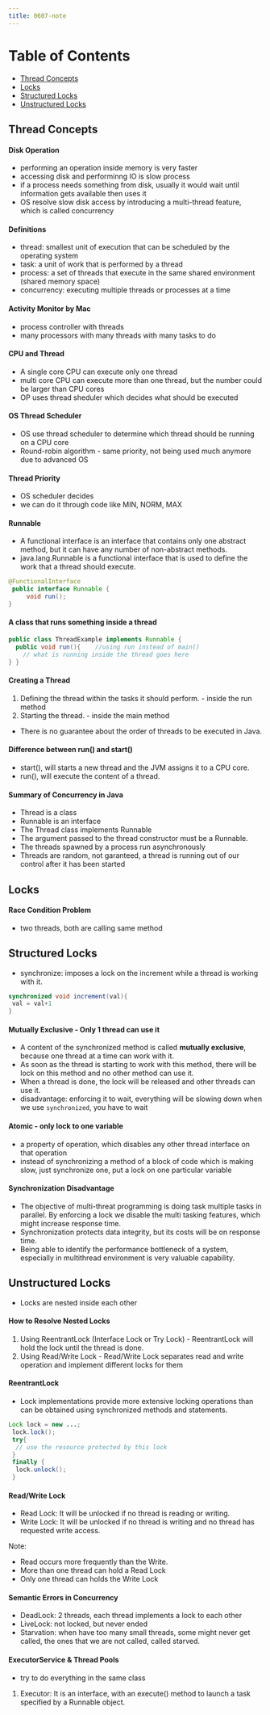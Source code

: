 ```yaml
---
title: 0607-note
---
```


# Table of Contents
- [Thread Concepts](#Thread-Concepts)
- [Locks](#Locks)
- [Structured Locks](#Structured-Locks)
- [Unstructured Locks](#Unstructured-Locks)

## Thread Concepts

#### Disk Operation
- performing an operation inside memory is very faster
- accessing disk and performinng IO is slow process
- if a process needs something from disk, usually it would wait until information gets available then uses it
- OS resolve slow disk access by introducing a multi-thread feature, which is called concurrency

#### Definitions
- thread: smallest unit of execution that can be scheduled by the operating system
- task: a unit of work that is performed by a thread
- process: a set of threads that execute in the same shared environment (shared memory space)
- concurrency: executing multiple threads or processes at a time

#### Activity Monitor by Mac
- process controller with threads
- many processors with many threads with many tasks to do

#### CPU and Thread
- A single core CPU can execute only one thread
- multi core CPU can execute more than one thread, but the number could be larger than CPU cores
- OP uses thread sheduler which decides what should be executed

#### OS Thread Scheduler
- OS use thread scheduler to determine which thread should be running on a CPU core
- Round-robin algorithm - same priority, not being used much anymore due to advanced OS

#### Thread Priority
- OS scheduler decides
- we can do it through code like MIN, NORM, MAX

#### Runnable
- A functional interface is an interface that contains only one abstract method, but it can have any number of non-abstract methods.
- java.lang.Runnable is a functional interface that is used to define the work that a thread should execute.
```java
@FunctionalInterface
 public interface Runnable {
     void run();
}
```

#### A class that runs something inside a thread
```java
public class ThreadExample implements Runnable {
  public void run(){    //using run instead of main()
    // what is running inside the thread goes here
} }
```

#### Creating a Thread
1. Defining the thread within the tasks it should perform. - inside the run method
2. Starting the thread. - inside the main method
- There is no guarantee about the order of threads to be executed in Java.

#### Difference between run() and start()
- start(), will starts a new thread and the JVM assigns it to a CPU core.
- run(), will execute the content of a thread.

#### Summary of Concurrency in Java
- Thread is a class
- Runnable is an interface
- The Thread class implements Runnable
- The argument passed to the thread constructor must be a Runnable.
- The threads spawned by a process run asynchronously
- Threads are random, not garanteed, a thread is running out of our control after it has been started


## Locks
#### Race Condition Problem
- two threads, both are calling same method

## Structured Locks
- synchronize: imposes a lock on the increment while a thread is working with it.

```java
synchronized void increment(val){ 
 val = val+1
}
```

#### Mutually Exclusive - Only 1 thread can use it
- A content of the synchronized method is called **mutually exclusive**, because one thread at a time can work with it.
- As soon as the thread is starting to work with this method, there will be lock on this method and no other method can use it.
- When a thread is done, the lock will be released and other threads can use it.
- disadvantage: enforcing it to wait, everything will be slowing down when we use `synchronized`, you have to wait

#### Atomic - only lock to one variable
- a property of operation, which disables any other thread interface on that operation
- instead of synchronizing a method of a block of code which is making slow, just synchronize one, put a lock on one particular variable

#### Synchronization Disadvantage
- The objective of multi-threat programming is doing task multiple tasks in parallel. By enforcing a lock we disable the multi tasking features, which might increase response time.
- Synchronization protects data integrity, but its costs will be on response time.
- Being able to identify the performance bottleneck of a system, especially in multithread environment is very valuable capability.


## Unstructured Locks
- Locks are nested inside each other

#### How to Resolve Nested Locks
1. Using ReentrantLock (Interface Lock or Try Lock) - ReentrantLock will hold the lock until the thread is done.
2. Using Read/Write Lock - Read/Write Lock separates read and write operation and implement different locks for them

#### ReentrantLock
- Lock implementations provide more extensive locking operations than can be obtained using synchronized methods and statements.

```java
Lock lock = new ...;
 lock.lock();
 try{
  // use the resource protected by this lock
 }
 finally {
  lock.unlock();
 }
```

#### Read/Write Lock
- Read Lock: It will be unlocked if no thread is reading or writing.
- Write Lock: It will be unlocked if no thread is writing and no thread has requested write access.

Note: 
- Read occurs more frequently than the Write.
- More than one thread can hold a Read Lock
- Only one thread can holds the Write Lock

#### Semantic Errors in Concurrency
- DeadLock: 2 threads, each thread implements a lock to each other
- LiveLock: not locked, but never ended
- Starvation: when have too many small threads, some might never get called, the ones that we are not called, called starved.

#### ExecutorService & Thread Pools
- try to do everything in the same class

1. Executor: It is an interface, with an execute() method to launch a task specified by a Runnable object.

